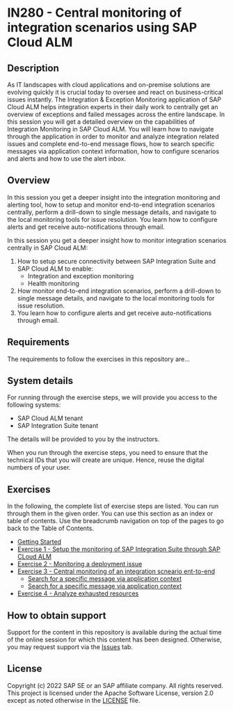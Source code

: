 # IN280 - Central monitoring of integration scenarios using SAP Cloud ALM

## Description

As IT landscapes with cloud applications and on-premise solutions are evolving quickly it is crucial today to oversee and react on business-critical issues instantly. The Integration & Exception Monitoring application of SAP Cloud ALM helps integration experts in their daily work to centrally get an overview of exceptions and failed messages across the entire landscape. 
In this session you will get a detailed overview on the capabilities of Integration Monitoring in SAP Cloud ALM. You will learn how to navigate through the application in order to monitor and analyze integration related issues and complete end-to-end message flows, how to search specific messages via application context information, how to configure scenarios and alerts and how to use the alert inbox.

## Overview

In this session you get a deeper insight into the integration monitoring and alerting tool, how to setup and monitor end-to-end integration scenarios centrally, perform a drill-down to single message details, and navigate to the local monitoring tools for issue resolution. You learn how to configure alerts and get receive auto-notifications through email.

In this session you get a deeper insight how to monitor integration scenarios centrally in SAP Cloud ALM:

1.	How to setup secure connectivity between SAP Integration Suite and SAP Cloud ALM to enable:
    -	Integration and exception monitoring
    -	Health monitoring
2.	How monitor end-to-end integration scenarios, perform a drill-down to single message details, and navigate to the local monitoring tools for issue resolution. 
3.	You learn how to configure alerts and get receive auto-notifications through email.

## Requirements

The requirements to follow the exercises in this repository are...

## System details

For running through the exercise steps, we will provide you access to the following systems:

- SAP Cloud ALM tenant
- SAP Integration Suite tenant

The details will be provided to you by the instructors.

When you run through the exercise steps, you need to ensure that the technical IDs that you will create are unique. Hence, reuse the digital numbers of your user.

## Exercises

In the following, the complete list of exercise steps are listed. You can run through them in the given order. You can use this section as an index or table of contents. Use the breadcrumb navigation on top of the pages to go back to the Table of Contents.

- [Getting Started](exercises/ex0/)
- [Exercise 1 - Setup the monitoring of SAP Integration Suite through SAP CLoud ALM](exercises/ex1/)
- [Exercise 2 - Monitoring a deployment issue](exercises/ex2/)
- [Exercise 3 - Central monitoring of an integration scneario ent-to-end](exercises/ex3/)
    - [Search for a specific message via application context](exercises/ex3/ex31)
    - [Search for a specific message via application context](exercises/ex3/ex32)
- [Exercise 4 - Analyze exhausted resources](exercises/ex4/)

## How to obtain support

Support for the content in this repository is available during the actual time of the online session for which this content has been designed. Otherwise, you may request support via the [Issues](../../issues) tab.

## License
Copyright (c) 2022 SAP SE or an SAP affiliate company. All rights reserved. This project is licensed under the Apache Software License, version 2.0 except as noted otherwise in the [LICENSE](LICENSES/Apache-2.0.txt) file.
